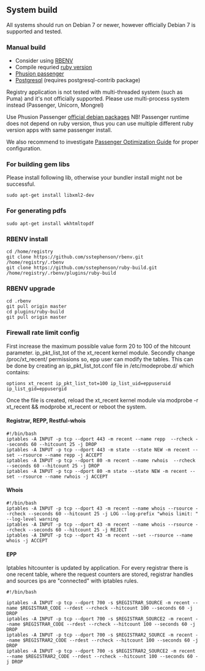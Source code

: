 System build
------------

All systems should run on Debian 7 or newer, 
however officially Debian 7 is supported and tested. 

### Manual build

* Consider using [RBENV](https://github.com/sstephenson/rbenv)
* Compile requried [ruby version](https://github.com/internetee/registry/blob/master/.ruby-version)
* [Phusion passenger](https://www.phusionpassenger.com/documentation/Users%20guide%20Apache.html)
* [Postgresql](http://www.postgresql.org/docs/) (requires postgresql-contrib package)

Registry application is not tested with multi-threaded system (such as Puma) and 
it's not officially supported. Please use multi-process system instead (Passenger, Unicorn, Mongrel)

Use Phusion Passenger [official debian packages](https://www.phusionpassenger.com/documentation/Users%20guide%20Apache.html#install_on_debian_ubuntu) NB! Passenger runtime does not depend on ruby version, thus you can use multiple different ruby version apps with same passenger install. 

We also recommend to investigate 
[Passenger Optimization Guide](https://www.phusionpassenger.com/documentation/ServerOptimizationGuide.html) for proper configuration.


### For building gem libs

Please install following lib, otherwise your bundler install might not be successful.

    sudo apt-get install libxml2-dev

### For generating pdfs

    sudo apt-get install wkhtmltopdf

### RBENV install

    cd /home/registry
    git clone https://github.com/sstephenson/rbenv.git /home/registry/.rbenv
    git clone https://github.com/sstephenson/ruby-build.git /home/registry/.rbenv/plugins/ruby-build

### RBENV upgrade

    cd .rbenv
    git pull origin master
    cd plugins/ruby-build
    git pull origin master


### Firewall rate limit config

First increase the maximum possible value form 20 to 100 of the hitcount parameter.
ip_pkt_list_tot of the xt_recent kernel module. Secondly change /proc/xt_recent/ permissions so, epp user can modify the tables.
This can be done by creating an ip_pkt_list_tot.conf file in /etc/modeprobe.d/ which contains:

````
options xt_recent ip_pkt_list_tot=100 ip_list_uid=eppuseruid ip_list_gid=eppusergid
````

Once the file is created, reload the xt_recent kernel module via modprobe -r xt_recent && modprobe xt_recent or reboot the system.

#### Registrar, REPP, Restful-whois

````
#!/bin/bash
iptables -A INPUT -p tcp --dport 443 -m recent --name repp  --rcheck --seconds 60 --hitcount 25 -j DROP
iptables -A INPUT -p tcp --dport 443 -m state --state NEW -m recent --set --rsource --name repp -j ACCEPT
iptables -A INPUT -p tcp --dport 80 -m recent --name rwhois  --rcheck --seconds 60 --hitcount 25 -j DROP
iptables -A INPUT -p tcp --dport 80 -m state --state NEW -m recent --set --rsource --name rwhois -j ACCEPT

````

#### Whois

````
#!/bin/bash
iptables -A INPUT -p tcp --dport 43 -m recent --name whois --rsource --rcheck --seconds 60 --hitcount 25 -j LOG --log-prefix "whois limit: " --log-level warning
iptables -A INPUT -p tcp --dport 43 -m recent --name whois --rsource --rcheck --seconds 60 --hitcount 25 -j REJECT
iptables -A INPUT -p tcp --dport 43 -m recent --set --rsource --name whois -j ACCEPT

````

#### EPP

Iptables hitcounter is updated by application. For every registrar there is one recent table, where the request counters are stored, registrar handles and sources ips are "connected" with iptables rules.

````
#!/bin/bash

iptables -A INPUT -p tcp --dport 700 -s $REGISTRAR_SOURCE -m recent --name $REGISTRAR_CODE --rdest --rcheck --hitcount 100 --seconds 60 -j DROP
iptables -A INPUT -p tcp --dport 700 -s $REGISTRAR_SOURCE2 -m recent --name $REGISTRAR_CODE --rdest --rcheck --hitcount 100 --seconds 60 -j DROP
iptables -A INPUT -p tcp --dport 700 -s $REGISTRAR2_SOURCE -m recent --name $REGISTRAR2_CODE --rdest --rcheck --hitcount 100 --seconds 60 -j DROP
iptables -A INPUT -p tcp --dport 700 -s $REGISTRAR2_SOURCE2 -m recent --name $REGISTRAR2_CODE --rdest --rcheck --hitcount 100 --seconds 60 -j DROP


````

